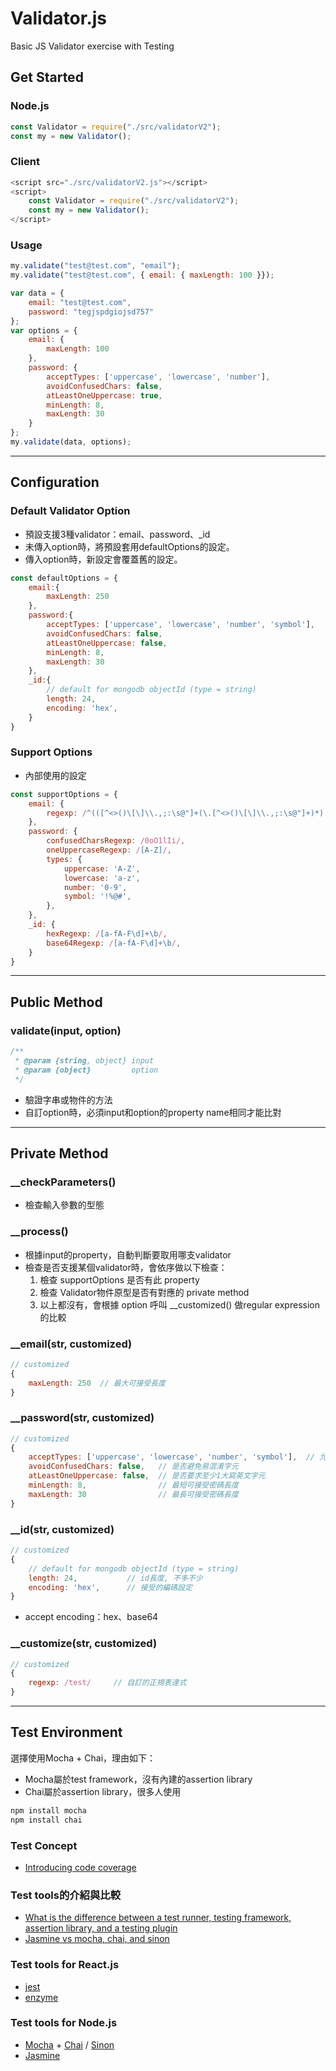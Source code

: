# Validator.js
Basic JS Validator exercise with Testing

## Get Started

### Node.js
```javascript
const Validator = require("./src/validatorV2");
const my = new Validator();
```

### Client
```javascript
<script src="./src/validatorV2.js"></script>
<script>
    const Validator = require("./src/validatorV2");
    const my = new Validator();
</script>
```

### Usage
```javascript
my.validate("test@test.com", "email");
my.validate("test@test.com", { email: { maxLength: 100 }});

var data = {
    email: "test@test.com",
    password: "tegjspdgiojsd757"
};
var options = {
    email: {
        maxLength: 100
    },
    password: {
        acceptTypes: ['uppercase', 'lowercase', 'number'],
        avoidConfusedChars: false,
        atLeastOneUppercase: true,
        minLength: 8,
        maxLength: 30
    }
};
my.validate(data, options);
```

-----

## Configuration

### Default Validator Option

* 預設支援3種validator：email、password、_id
* 未傳入option時，將預設套用defaultOptions的設定。
* 傳入option時，新設定會覆蓋舊的設定。


```javascript
const defaultOptions = {
    email:{
        maxLength: 250
    },
    password:{
        acceptTypes: ['uppercase', 'lowercase', 'number', 'symbol'],
        avoidConfusedChars: false,
        atLeastOneUppercase: false,
        minLength: 8,
        maxLength: 30
    },
    _id:{
        // default for mongodb objectId (type = string)
        length: 24,
        encoding: 'hex',
    }
}
```

### Support Options

* 內部使用的設定

```javascript
const supportOptions = {
    email: {
        regexp: /^(([^<>()\[\]\\.,;:\s@"]+(\.[^<>()\[\]\\.,;:\s@"]+)*)|(".+"))@((\[[0-9]{1,3}\.[0-9]{1,3}\.[0-9]{1,3}\.[0-9]{1,3}])|(([a-zA-Z\-0-9]+\.)+[a-zA-Z]{2,}))$/,
    },
    password: {
        confusedCharsRegexp: /0oO1lIi/,
        oneUppercaseRegexp: /[A-Z]/,
        types: {
            uppercase: 'A-Z',
            lowercase: 'a-z',
            number: '0-9',
            symbol: '!%@#',
        },  
    },
    _id: {
        hexRegexp: /[a-fA-F\d]+\b/,
        base64Regexp: /[a-fA-F\d]+\b/,
    }
} 
```

-----

## Public Method

### validate(input, option)
```javascript
/**
 * @param {string, object} input  
 * @param {object}         option
 */
```
* 驗證字串或物件的方法
* 自訂option時，必須input和option的property name相同才能比對

-----

## Private Method

### __checkParameters()
* 檢查輸入參數的型態


### __process()
* 根據input的property，自動判斷要取用哪支validator
* 檢查是否支援某個validator時，會依序做以下檢查：
    1. 檢查 supportOptions 是否有此 property
    2. 檢查 Validator物件原型是否有對應的 private method
    3. 以上都沒有，會根據 option 呼叫 __customized() 做regular expression的比較

### __email(str, customized)
```javascript
// customized
{
    maxLength: 250  // 最大可接受長度
}
```

### __password(str, customized)
```javascript
// customized
{
    acceptTypes: ['uppercase', 'lowercase', 'number', 'symbol'],  // 允許的密碼字元
    avoidConfusedChars: false,   // 是否避免易混淆字元
    atLeastOneUppercase: false,  // 是否要求至少1大寫英文字元
    minLength: 8,                // 最短可接受密碼長度
    maxLength: 30                // 最長可接受密碼長度
}
```

### __id(str, customized)
```javascript
// customized
{
    // default for mongodb objectId (type = string)
    length: 24,           // id長度, 不多不少
    encoding: 'hex',      // 接受的編碼設定
}
```
* accept encoding：hex、base64

### __customize(str, customized)
```javascript
// customized
{
    regexp: /test/     // 自訂的正規表達式
}
```

-----

## Test Environment

選擇使用Mocha + Chai，理由如下：
* Mocha屬於test framework，沒有內建的assertion library
* Chai屬於assertion library，很多人使用

```javascript
npm install mocha
npm install chai
```

### Test Concept
* [Introducing code coverage](https://dotblogs.com.tw/hatelove/2011/12/25/introducing-code-coverage)

### Test tools的介紹與比較
* [What is the difference between a test runner, testing framework, assertion library, and a testing plugin](http://amzotti.github.io/testing/2015/03/16/what-is-the-difference-between-a-test-runner-testing-framework-assertion-library-and-a-testing-plugin/)
* [Jasmine vs mocha, chai, and sinon](http://thejsguy.com/2015/01/12/jasmine-vs-mocha-chai-and-sinon.html)

### Test tools for React.js
* [jest](https://facebook.github.io/jest/)
* [enzyme](https://github.com/airbnb/enzyme)

### Test tools for Node.js
* [Mocha]() + [Chai]() / [Sinon]()
* [Jasmine]()